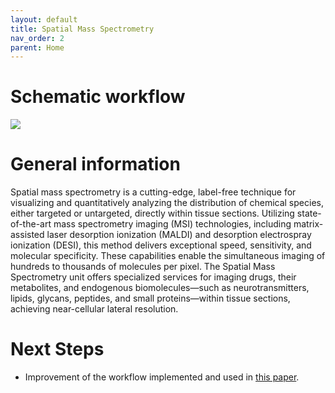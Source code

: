 ```yaml
---
layout: default
title: Spatial Mass Spectrometry
nav_order: 2
parent: Home
---
```


# Schematic workflow  
![]('../Images/Spatial_Mass_Spec.jpg')  

# General information  
Spatial mass spectrometry is a cutting-edge, label-free technique for visualizing and quantitatively analyzing the distribution of chemical species, either targeted or untargeted, directly within tissue sections. Utilizing state-of-the-art mass spectrometry imaging (MSI) technologies, including matrix-assisted laser desorption ionization (MALDI) and desorption electrospray ionization (DESI), this method delivers exceptional speed, sensitivity, and molecular specificity. These capabilities enable the simultaneous imaging of hundreds to thousands of molecules per pixel. The Spatial Mass Spectrometry unit offers specialized services for imaging drugs, their metabolites, and endogenous biomolecules—such as neurotransmitters, lipids, glycans, peptides, and small proteins—within tissue sections, achieving near-cellular lateral resolution.  

# Next Steps  
- Improvement of the workflow implemented and used in [this paper](https://www.nature.com/articles/s41587-023-01937-y).   

